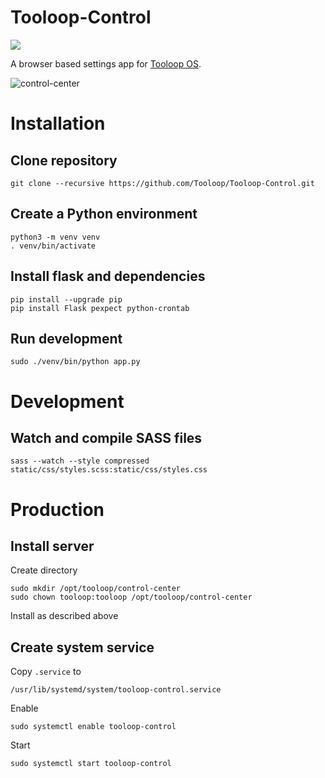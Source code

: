 # Tooloop-Control

![](https://img.shields.io/github/license/tooloop/tooloop-control.svg)

A browser based settings app for [Tooloop OS](https://github.com/Tooloop/Tooloop-OS).

![control-center](https://github.com/Tooloop/Tooloop-Control/assets/4962676/d27a5a6f-5970-457b-aab5-646ba3bea7c4)


# Installation


## Clone repository

    git clone --recursive https://github.com/Tooloop/Tooloop-Control.git


## Create a Python environment

    python3 -m venv venv
    . venv/bin/activate


## Install flask and dependencies

    pip install --upgrade pip
    pip install Flask pexpect python-crontab 


## Run development

    sudo ./venv/bin/python app.py


# Development

## Watch and compile SASS files

    sass --watch --style compressed static/css/styles.scss:static/css/styles.css


# Production


## Install server

Create directory

    sudo mkdir /opt/tooloop/control-center
    sudo chown tooloop:tooloop /opt/tooloop/control-center

Install as described above


## Create system service

Copy `.service` to

    /usr/lib/systemd/system/tooloop-control.service

Enable

    sudo systemctl enable tooloop-control

Start

    sudo systemctl start tooloop-control
